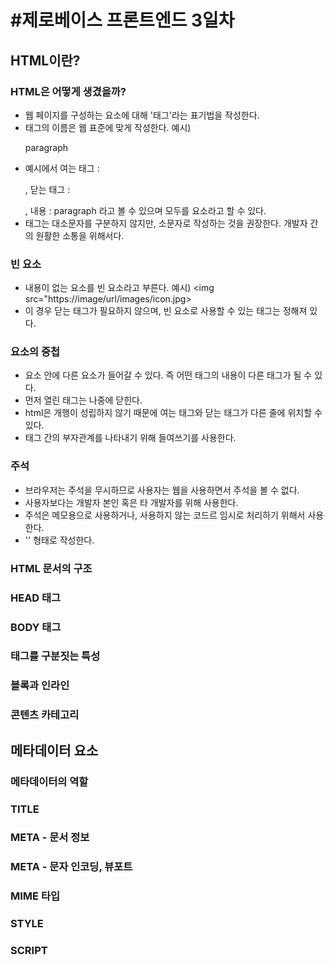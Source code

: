 #제로베이스 프론트엔드 3일차
=========================

## HTML이란?
### HTML은 어떻게 생겼을까?
* 웹 페이지를 구성하는 요소에 대해 '태그'라는 표기법을 작성한다.
* 태그의 이름은 웹 표준에 맞게 작성한다. 예시) <p>paragraph</p>
* 예시에서 여는 태그 : <p>, 닫는 태그 : </p>, 내용 : paragraph 라고 볼 수 있으며 모두를 요소라고 할 수 있다.
* 태그는 대소문자를 구분하지 않지만, 소문자로 작성하는 것을 권장한다. 개발자 간의 원활한 소통을 위해서다.

### 빈 요소
* 내용이 없는 요소를 빈 요소라고 부른다. 예시) <img src="https://image/url/images/icon.jpg>
* 이 경우 닫는 태그가 필요하지 않으며, 빈 요소로 사용할 수 있는 태그는 정해져 있다.
  
### 요소의 중첩
* 요소 안에 다른 요소가 들어갈 수 있다. 즉 어떤 태그의 내용이 다른 태그가 될 수 있다.
* 먼저 열린 태그는 나중에 닫힌다.
* html은 개행이 성립하지 않기 때문에 여는 태그와 닫는 태그가 다른 줄에 위치할 수 있다.
* 태그 간의 부자관계를 나타내기 위해 들여쓰기를 사용한다.

### 주석
* 브라우저는 주석을 무시하므로 사용자는 웹을 사용하면서 주석을 볼 수 없다.
* 사용자보다는 개발자 본인 혹은 타 개발자를 위해 사용한다.
* 주석은 메모용으로 사용하거나, 사용하지 않는 코드르 임시로 처리하기 위해서 사용한다.
* '<!--`내용`-->' 형태로 작성한다.
  
### HTML 문서의 구조
### HEAD 태그
### BODY 태그
### 태그를 구분짓는 특성
### 블록과 인라인
### 콘텐츠 카테고리

## 메타데이터 요소
### 메타데이터의 역할
### TITLE
### META - 문서 정보
### META - 문자 인코딩, 뷰포트  
### MIME 타입
### STYLE
### SCRIPT

